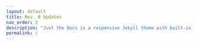 ```yaml
---
layout: default
title: Rev. B Updates
nav_order: 2
description: "Just the Docs is a responsive Jekyll theme with built-in search that is easily customizable and hosted on GitHub Pages."
permalink: /
---
```


